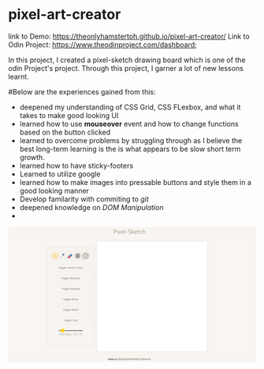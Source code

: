 # pixel-art-creator
link to Demo: https://theonlyhamstertoh.github.io/pixel-art-creator/
Link to Odin Project: https://www.theodinproject.com/dashboard;


In this project, I created a pixel-sketch drawing board which is one of the odin Project's project. Through this project, I garner a lot of new lessons learnt. 

#Below are the experiences gained from this:
* deepened my understanding of CSS Grid, CSS FLexbox, and what it takes to make good looking UI
* learned how to use **mouseover** event and how to change functions based on the button clicked
* learned to overcome problems by struggling through as I believe the best long-term learning is the is what appears to be slow short term growth. 
* learned how to have sticky-footers 
* Learned to utilize google 
* learned how to make images into pressable buttons and style them in a good looking manner
* Develop familarity with commiting to *git*
* deepened knowledge on *DOM Manipulation*
* 
![alt text](https://github.com/theonlyhamstertoh/pixel-art-creator/blob/main/images/window.png?raw=true)